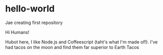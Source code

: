 # hello-world
Jae creating first repository 

Hi Humans!

Hubot here, I like Node.js and Coffeescript (taht's what I'm made of!).
I've had tacos on the moon and find them far superior to Earth Tacos

